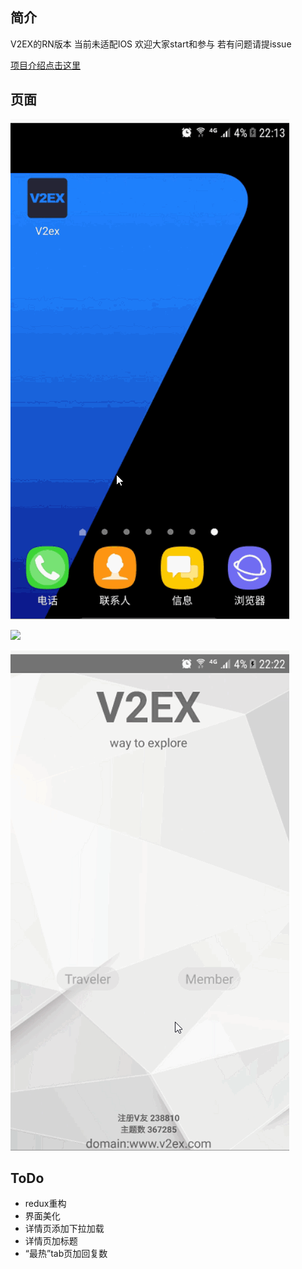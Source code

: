 ## 简介
V2EX的RN版本
当前未适配IOS
欢迎大家start和参与
若有问题请提issue

[项目介绍点击这里](http://www.mrxyx.cn/2017/07/10/React-Native%E9%A1%B9%E7%9B%AE-V2EX/)

## 页面

![](https://raw.githubusercontent.com/Mrxyx/MarkPhotos/master/Res/2017071201.gif)

![](https://raw.githubusercontent.com/Mrxyx/MarkPhotos/master/Res/2017071202.gif)

![](https://raw.githubusercontent.com/Mrxyx/MarkPhotos/master/Res/2017071203.gif)

## ToDo 
* redux重构
* 界面美化
* 详情页添加下拉加载
* 详情页加标题
* “最热”tab页加回复数
